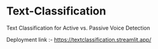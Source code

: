# Text-Classification
Text Classification for Active vs. Passive Voice Detection


Deployment link :- https://textclassification.streamlit.app/